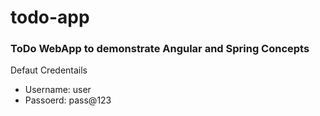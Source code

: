 # todo-app
### ToDo WebApp to demonstrate Angular and Spring Concepts
Defaut Credentails
* Username: user
* Passoerd: pass@123
